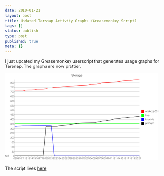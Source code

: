 ```yaml
---
date: 2010-01-21
layout: post
title: Updated Tarsnap Activity Graphs (Greasemonkey Script)
tags: []
status: publish
type: post
published: true
meta: {}
---
```

I just updated my Greasemonkey userscript that generates usage graphs for Tarsnap. The graphs are now prettier:<p /><div class='p_embed p_image_embed'><a href="/images/chart.png"><img alt="Chart" height="286" src="/images/chart.png" width="500" /></a></div><p /> The script lives <a href="http://userscripts.org/scripts/show/61846">here</a>.
